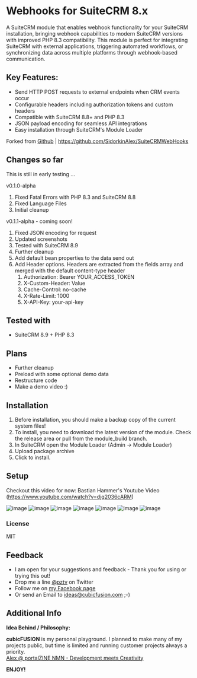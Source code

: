 # Webhooks for SuiteCRM 8.x
A SuiteCRM module that enables webhook functionality for your SuiteCRM installation, bringing webhook capabilities to modern SuiteCRM versions with improved PHP 8.3 compatibility.
This module is perfect for integrating SuiteCRM with external applications, triggering automated workflows, or synchronizing data across multiple platforms through webhook-based communication.
## Key Features:

- Send HTTP POST requests to external endpoints when CRM events occur
- Configurable headers including authorization tokens and custom headers
- Compatible with SuiteCRM 8.8+ and PHP 8.3
- JSON payload encoding for seamless API integrations
- Easy installation through SuiteCRM's Module Loader

Forked from [Github](https://github.com/SidorkinAlex/SuiteCRMWebHooks) | https://github.com/SidorkinAlex/SuiteCRMWebHooks

## Changes so far

This is still in early testing ...

v0.1.0-alpha

1. Fixed Fatal Errors with PHP 8.3 and SuiteCRM 8.8
2. Fixed Language Files
3. Initial cleanup

v0.1.1-alpha - coming soon! 

1. Fixed JSON encoding for request
2. Updated screenshots
3. Tested with SuiteCRM 8.9
4. Further cleanup
5. Add default bean properties to the data send out
6. Add Header options. Headers are extracted from the fields array and merged with the default content-type header
   1. Authorization: Bearer YOUR_ACCESS_TOKEN 
   2. X-Custom-Header: Value 
   3. Cache-Control: no-cache
   4. X-Rate-Limit: 1000
   5. X-API-Key: your-api-key

## Tested with

- SuiteCRM 8.9 + PHP 8.3

## Plans

- Further cleanup
- Preload with some optional demo data
- Restructure code
- Make a demo video :)

## Installation

1. Before installation, you should make a backup copy of the current system files!
2. To install, you need to download the latest version of the module. Check the release area or pull from the module_build branch.
3. In SuiteCRM open the Module Loader (Admin -> Module Loader)
4. Upload package archive
5. Click to install.

## Setup

Checkout this video for now:
Bastian Hammer's Youtube Video (https://www.youtube.com/watch?v=djq2036cARM)

![image](https://portalzine.de/my-assets/github/suitecrm/webhook/webhook_1.png)
![image](https://portalzine.de/my-assets/github/suitecrm/webhook/webhook_2.png)
![image](https://portalzine.de/my-assets/github/suitecrm/webhook/webhook_3.png)
![image](https://portalzine.de/my-assets/github/suitecrm/webhook/webhook_4.png)
![image](https://portalzine.de/my-assets/github/suitecrm/webhook/webhook_5.png)
![image](https://portalzine.de/my-assets/github/suitecrm/webhook/webhook_6.png)
![image](https://portalzine.de/my-assets/github/suitecrm/webhook/webhook_7.png)

### License

MIT

## Feedback

* I am open for your suggestions and feedback - Thank you for using or trying this out!
* Drop me a line [@pztv][2] on Twitter
* Follow me on [my Facebook page][3]
* Or send an Email to [ideas@cubicfusion.com][4] ;-)

## Additional Info

**Idea Behind / Philosophy:**  

**cubicFUSION** is my personal playground. I planned to make many of my projects public, but time is limited and running customer projects always a priority.  
[Alex @ portalZINE NMN - Development meets Creativity][1]

**ENJOY!**

[1]:    https://portalzine.de/
[2]:    http://twitter.com/pztv
[3]:    http://www.facebook.com/portalzine
[4]:    mailto:ideas@cubicfusion.com
